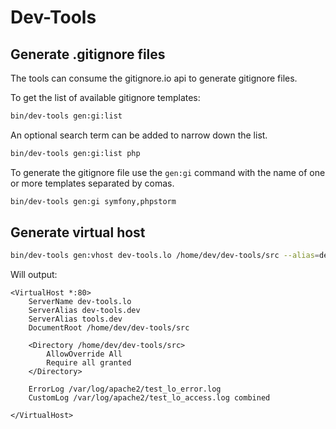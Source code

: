 # Dev-Tools

## Generate .gitignore files

The tools can consume the gitignore.io api to generate gitignore files.

To get the list of available gitignore templates:

```bash
bin/dev-tools gen:gi:list
```

An optional search term can be added to narrow down the list.

```bash
bin/dev-tools gen:gi:list php
```

To generate the gitignore file use the `gen:gi` command with the name of one or more templates separated by comas.


```bash
bin/dev-tools gen:gi symfony,phpstorm
```

## Generate virtual host

```bash
bin/dev-tools gen:vhost dev-tools.lo /home/dev/dev-tools/src --alias=dev-tools.dev --alias=tools.dev --custom-logs
```

Will output:

```
<VirtualHost *:80>
	ServerName dev-tools.lo
	ServerAlias dev-tools.dev
	ServerAlias tools.dev
	DocumentRoot /home/dev/dev-tools/src

	<Directory /home/dev/dev-tools/src>
		AllowOverride All
		Require all granted
	</Directory>

	ErrorLog /var/log/apache2/test_lo_error.log
	CustomLog /var/log/apache2/test_lo_access.log combined

</VirtualHost>
```
